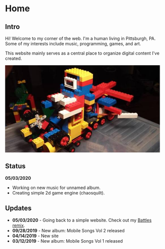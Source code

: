 # Home

## Intro

Hi! Welcome to my corner of the web. I'm a human living in Pittsburgh,
PA. Some of my interests include music, programming, games, and art.

This website mainly serves as a central place to organize digital
content I've created.

![](images/misc/warrig.jpg)

## Status 
**05/03/2020**

- Working on new music for unnamed album.
- Creating simple 2d game engine (chaosquilt). 

## Updates

- **05/03/2020** - Going back to a simple website. Check out my
  [Battles
  remix](https://metapop.com/jesse-spillane/tracks/echoey-depths-battles-remix/128798).
- **09/28/2019** - New album: Mobile Songs Vol 2 released
- **04/14/2019** - New site
- **03/12/2019** - New album: Mobile Songs Vol 1 released
